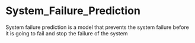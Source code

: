 # System_Failure_Prediction
System failure prediction is a model that prevents the system failure before it is going to fail and stop the failure of the system
